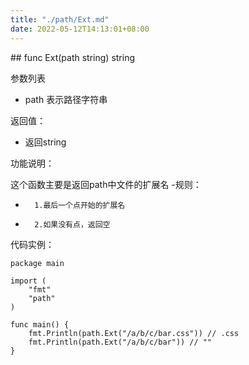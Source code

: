 ```yaml
---
title: "./path/Ext.md"
date: 2022-05-12T14:13:01+08:00
---
```

﻿## func Ext(path string) string

参数列表

- path 表示路径字符串 


返回值：

- 返回string

功能说明：

这个函数主要是返回path中文件的扩展名
-规则：
-		1.最后一个点开始的扩展名
-		2.如果没有点，返回空



代码实例：
~~~
package main

import (
	"fmt"
	"path"
)

func main() {
	fmt.Println(path.Ext("/a/b/c/bar.css")) // .css
	fmt.Println(path.Ext("/a/b/c/bar"))	// ""
}
~~~
